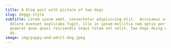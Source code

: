```yaml
---
title: A blog post with picture of two dogs
slug: doggy-style
subtitle: Lorem ipsum amet, consectetur adipisicing elit.  Accusamus at dolor
  dolore eveniet explicabo fugit, illo in ipsum mollitia nam optio perferendis
  quaerat quas quasi reiciendis sequi totam vel velit. Two dogs doing what dogs
  do.
image: img/puppy-and-adult-dog.jpeg
---
```

